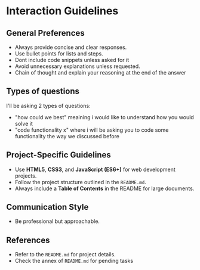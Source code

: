 # Interaction Guidelines

## General Preferences
- Always provide concise and clear responses.
- Use bullet points for lists and steps.
- Dont include code snippets unless asked for it
- Avoid unnecessary explanations unless requested.
- Chain of thought and explain your reasoning at the end of the answer

## Types of questions
I'll be asking 2 types of questions:
- "how could we best" meaining i would like to understand how you would solve it
- "code functionality x" where i will be asking you to code some functionality the way we discussed before


## Project-Specific Guidelines
- Use **HTML5**, **CSS3**, and **JavaScript (ES6+)** for web development projects.
- Follow the project structure outlined in the `README.md`.
- Always include a **Table of Contents** in the README for large documents.

## Communication Style
- Be professional but approachable.

## References
- Refer to the `README.md` for project details.
- Check the annex of `README.md` for pending tasks
